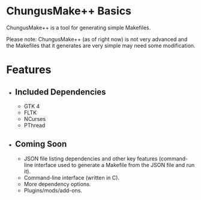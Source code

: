 # ChungusMake++ Basics

ChungusMake++ is a tool for generating simple Makefiles.

Please note: ChungusMake++ (as of right now) is not very advanced and the Makefiles that it generates are very simple may need some modification.

# Features

+ ## Included Dependencies 
	+ GTK 4
	+ FLTK
	+ NCurses
	+ PThread

+ ## Coming Soon
	+ JSON file listing dependencies and other key features (command-line interface used to generate a Makefile from the JSON file and run it).
	+ Command-line interface (written in C).
	+ More dependency options.
	+ Plugins/mods/add-ons.
